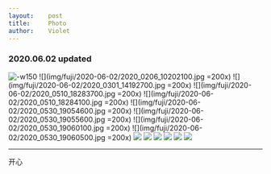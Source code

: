 ```yaml
---
layout:    post
title:     Photo
author:    Violet
---
```

### 2020.06.02 updated

![-w150](img/fuji/2020-06-02/2020_0206_10192100.jpg)
![](img/fuji/2020-06-02/2020_0206_10202100.jpg =200x)
![](img/fuji/2020-06-02/2020_0301_14192700.jpg =200x)
![](img/fuji/2020-06-02/2020_0510_18283700.jpg =200x)
![](img/fuji/2020-06-02/2020_0510_18284100.jpg =200x)
![](img/fuji/2020-06-02/2020_0530_19054600.jpg =200x)
![](img/fuji/2020-06-02/2020_0530_19055600.jpg =200x)
![](img/fuji/2020-06-02/2020_0530_19060100.jpg =200x)
![](img/fuji/2020-06-02/2020_0530_19060500.jpg =200x)
![](img/fuji/2020-06-02/tmp-cam-1707137874530098401.jpg)
![](img/fuji/2020-06-02/tmp-cam-3608071043735979233.jpg)
![](img/fuji/2020-06-02/tmp-cam-7793196667526383856.jpg)
![](img/fuji/2020-06-02/tmp-cam-810206175802261674.jpg)
![](img/fuji/2020-06-02/tmp-cam-8874670657399994205.jpg)
![](img/fuji/2020-06-02/tmp-cam-9198881468737749576.jpg)

***
开心
